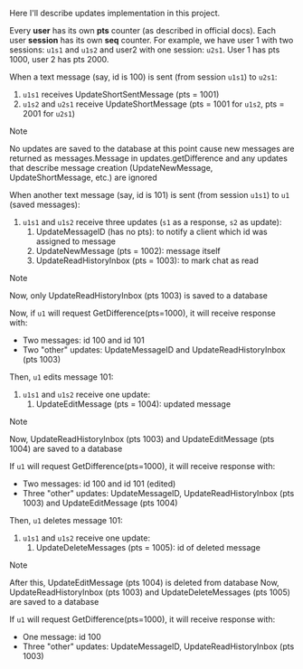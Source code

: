 Here I'll describe updates implementation in this project.

Every **user** has its own **pts** counter (as described in official docs).
Each user **session** has its own **seq** counter.
For example, we have user 1 with two sessions: `u1s1` and `u1s2` and user2 with one session: `u2s1`.
User 1 has pts 1000, user 2 has pts 2000.

When a text message (say, id is 100) is sent (from session `u1s1`) to `u2s1`:
1. `u1s1` receives UpdateShortSentMessage (pts = 1001)
2. `u1s2` and `u2s1` receive UpdateShortMessage (pts = 1001 for `u1s2`, pts = 2001 for `u2s1`)

> [!NOTE]  
> No updates are saved to the database at this point cause new messages are returned as messages.Message in updates.getDifference and any updates that describe message creation (UpdateNewMessage, UpdateShortMessage, etc.) are ignored

When another text message (say, id is 101) is sent (from session `u1s1`) to `u1` (saved messages):
1. `u1s1` and `u1s2` receive three updates (`s1` as a response, `s2` as update):
   1. UpdateMessageID (has no pts): to notify a client which id was assigned to message
   2. UpdateNewMessage (pts = 1002): message itself
   3. UpdateReadHistoryInbox (pts = 1003): to mark chat as read

> [!NOTE]  
> Now, only UpdateReadHistoryInbox (pts 1003) is saved to a database

Now, if `u1` will request GetDifference(pts=1000), it will receive response with:
 - Two messages: id 100 and id 101
 - Two "other" updates: UpdateMessageID and UpdateReadHistoryInbox (pts 1003)

Then, `u1` edits message 101:
1. `u1s1` and `u1s2` receive one update:
   1. UpdateEditMessage (pts = 1004): updated message

> [!NOTE]  
> Now, UpdateReadHistoryInbox (pts 1003) and UpdateEditMessage (pts 1004) are saved to a database

If `u1` will request GetDifference(pts=1000), it will receive response with:
 - Two messages: id 100 and id 101 (edited)
 - Three "other" updates: UpdateMessageID, UpdateReadHistoryInbox (pts 1003) and UpdateEditMessage (pts 1004)

Then, `u1` deletes message 101:
1. `u1s1` and `u1s2` receive one update:
   1. UpdateDeleteMessages (pts = 1005): id of deleted message

> [!NOTE]  
> After this, UpdateEditMessage (pts 1004) is deleted from database
> Now, UpdateReadHistoryInbox (pts 1003) and UpdateDeleteMessages (pts 1005) are saved to a database

If `u1` will request GetDifference(pts=1000), it will receive response with:
 - One message: id 100
 - Three "other" updates: UpdateMessageID, UpdateReadHistoryInbox (pts 1003)

